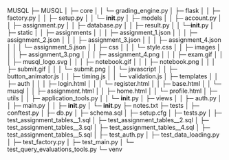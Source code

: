 MUSQL
├─ MUSQL
│  ├─ core
│  │  └─ grading_engine.py
│  ├─ flask
│  │  ├─ factory.py
│  │  ├─ setup.py
│  │  └─ __init__.py
│  ├─ models
│  │  ├─ account.py
│  │  ├─ assignment.py
│  │  ├─ database.py
│  │  ├─ result.py
│  │  └─__init__.py
│  ├─ static
│  │  ├─ assignments
│  │  │  ├─ assignment_1.json
│  │  │  ├─ assignment_2.json
│  │  │  ├─ assignment_3.json
│  │  │  ├─ assignment_4.json
│  │  │  └─ assignment_5.json
│  │  ├─ css
│  │  │  └─ style.css
│  │  ├─ images
│  │  │  ├─ assignment_3.png
│  │  │  ├─ assignment_4.png
│  │  │  ├─ exam.gif
│  │  │  ├─ musql_logo.svg
│  │  │  ├─ notebook.gif
│  │  │  ├─ notebook.png
│  │  │  ├─ submit.gif
│  │  │  └─ submit.png
│  │  └─ javascript
│  │     ├─ button_animator.js
│  │     ├─ timing.js
│  │     └─ validation.js
│  ├─ templates
│  │  ├─ auth
│  │  │  ├─ login.html
│  │  │  └─ register.html
│  │  ├─ base.html
│  │  └─ musql
│  │     ├─ assignment.html
│  │     ├─ home.html
│  │     └─ profile.html
│  ├─ utils
│  │  ├─ application_tools.py
│  │  └─ __init__.py
│  ├─ views
│  │  ├─ auth.py
│  │  ├─ main.py
│  │  ├─ __init__.py
│  └─  __init__.py
├─ notes.txt
├─ tests
│  ├─ conftest.py
│  ├─ db.py
│  ├─ schema.sql
│  ├─ setup.cfg
│  ├─ tests.py
│  ├─ test_assignment_tables__1.sql
│  ├─ test_assignment_tables__2.sql
│  ├─ test_assignment_tables__3.sql
│  ├─ test_assignment_tables__4.sql
│  ├─ test_assignment_tables__5.sql
│  ├─ test_auth.py
│  ├─ test_data_loading.py
│  ├─ test_factory.py
│  ├─ test_main.py
│  └─ test_query_evaluations_tools.py
└─ venv
